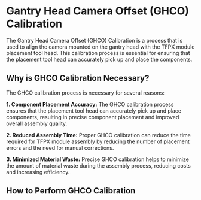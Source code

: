 # Gantry Head Camera Offset (GHCO) Calibration

The Gantry Head Camera Offset (GHCO) Calibration is a process that is used to align the camera mounted on the gantry head with the TFPX module placement tool head. This calibration process is essential for ensuring that the placement tool head can accurately pick up and place the components.

## Why is GHCO Calibration Necessary?
The GHCO calibration process is necessary for several reasons:

**1. Component Placement Accuracy:** The GHCO calibration process ensures that the placement tool head can accurately pick up and place components, resulting in precise component placement and improved overall assembly quality.

**2. Reduced Assembly Time:** Proper GHCO calibration can reduce the time required for TFPX module assembly by reducing the number of placement errors and the need for manual corrections.

**3. Minimized Material Waste:** Precise GHCO calibration helps to minimize the amount of material waste during the assembly process, reducing costs and increasing efficiency.

## How to Perform GHCO Calibration

